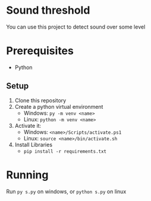 # Sound threshold
You can use this project to detect sound over some level
# Prerequisites
* Python
## Setup
1. Clone this repository
2. Create a python virtual environment
    * Windows: `py -m venv <name>`
    * Linux: `python -m venv <name>`
3. Activate it:
    * Windows: `<name>/Scripts/activate.ps1`
    * Linux: `source <name>/bin/activate.sh`
4. Install Libraries
    * `pip install -r requirements.txt`
# Running
Run `py s.py` on windows, or `python s.py` on linux